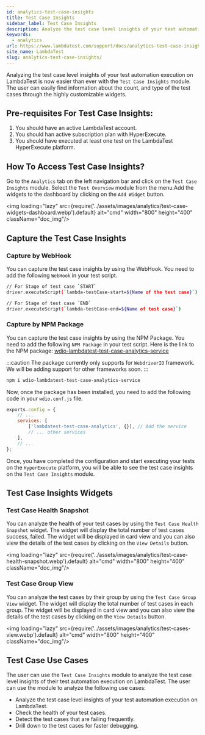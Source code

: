 ```yaml
---
id: analytics-test-case-insights
title: Test Case Insights
sidebar_label: Test Case Insights
description: Analyze the test case level insights of your test automation execution on LambdaTest.
keywords:
  - analytics
url: https://www.lambdatest.com/support/docs/analytics-test-case-insights/
site_name: LambdaTest
slug: analytics-test-case-insights/
---
```


<script type="application/ld+json"
      dangerouslySetInnerHTML={{ __html: JSON.stringify({
       "@context": "https://schema.org",
        "@type": "BreadcrumbList",
        "itemListElement": [{
          "@type": "ListItem",
          "position": 1,
          "name": "Home",
          "item": "https://www.lambdatest.com"
        },{
          "@type": "ListItem",
          "position": 2,
          "name": "Support",
          "item": "https://www.lambdatest.com/support/docs/"
        },{
          "@type": "ListItem",
          "position": 3,
          "name": "Test Overview",
          "item": "https://www.lambdatest.com/support/docs/analytics-test-case-insights/"
        }]
      })
    }}
></script>



Analyzing the test case level insights of your test automation execution on LambdaTest is now easier than ever with the `Test Case Insights` module. The user can easily find information about the count, and type of the test cases through the highly customizable widgets.

## Pre-requisites For Test Case Insights: 
1. You should have an active LambdaTest account.
2. You should han active subscription plan with HyperExecute. 
3. You should have executed at least one test on the LambdaTest HyperExecute platform.

## How To Access Test Case Insights?
Go to the `Analytics` tab on the left navigation bar and click on the `Test Case Insights` module. Select the `Test Overview` module from the menu.Add the widgets to the dashboard by clicking on the `Add Widget` button.

<img loading="lazy" src={require('../assets/images/analytics/test-case-widgets-dashboard.webp').default} alt="cmd" width="800" height="400" className="doc_img"/>

## Capture the Test Case Insights

### Capture by WebHook 

You can capture the test case insights by using the WebHook. You need to add the following `WebHook` in your test script. 

```bash
// For Stage of test case `START`
driver.executeScript(`lambda-testCase-start=${Name of the test case}`)

// For Stage of test case `END`
driver.executeScript(`lambda-testCase-end=${Name of test case}`)

```

### Capture by NPM Package

You can capture the test case insights by using the NPM Package. You need to add the following `NPM Package` in your test script. Here is the link to the NPM package: [wdio-lambdatest-test-case-analytics-service](https://www.npmjs.com/package/wdio-lambdatest-test-case-analytics-service)

:::caution 
The package currently only supports for `WebdriverIO` framework. We will be adding support for other frameworks soon.
:::

```bash
npm i wdio-lambdatest-test-case-analytics-service
```
Now, once the package has been installed, you need to add the following code in your `wdio.conf.js` file.

```javascript
exports.config = {
    // ...
    services: [
        ['lambdatest-test-case-analytics', {}], // Add the service
        // ... other services
    ],
    // ...
};
```

Once, you have completed the configuration and start executing your tests on the `HyperExecute` platform, you will be able to see the test case insights on the `Test Case Insights` module.

## Test Case Insights Widgets

### Test Case Health Snapshot
You can analyze the health of your test cases by using the `Test Case Health Snapshot` widget. The widget will display the total number of test cases  success, failed. The widget will be displayed in card view and you can also view the details of the test cases by clicking on the `View Details` button.

<img loading="lazy" src={require('../assets/images/analytics/test-case-health-snapshot.webp').default} alt="cmd" width="800" height="400" className="doc_img"/>

### Test Case Group View
You can analyze the test cases by their group by using the `Test Case Group View` widget. The widget will display the total number of test cases in each group. The widget will be displayed in card view and you can also view the details of the test cases by clicking on the `View Details` button.

<img loading="lazy" src={require('../assets/images/analytics/test-cases-view.webp').default} alt="cmd" width="800" height="400" className="doc_img"/>

## Test Case Use Cases
The user can use the `Test Case Insights` module to analyze the test case level insights of their test automation execution on LambdaTest. The user can use the module to analyze the following use cases:

* Analyze the test case level insights of your test automation execution on LambdaTest.
* Check the health of your test cases.
* Detect the test cases that are failing frequently.
* Drill down to the test cases for faster debugging. 




